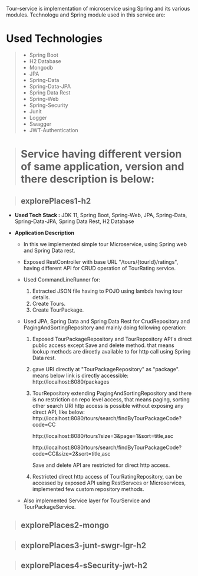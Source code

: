 
Tour-service is implementation of microservice using Spring and its various modules. Technologu and Spring module used in this service are:

# Used Technologies
> - Spring Boot
> - H2 Database
> - Mongodb
> - JPA
> - Spring-Data
> - Spring-Data-JPA
> - Spring Data Rest
> - Spring-Web
> - Spring-Security
> - Junit
> - Logger
> - Swagger
> - JWT-Authentication


># Service having different version of same application, version and there description is below:

>## explorePlaces1-h2
- **Used Tech Stack :**
	JDK 11, Spring Boot, Spring-Web, JPA, Spring-Data, Spring-Data-JPA, Spring Data Rest, H2 Database


- **Application Description**

	- In this we implemented simple tour Microservice, using Spring web and Spring Data rest.
	- Exposed RestController with base URL "/tours/{tourId}/ratings", having different API for CRUD operation of TourRating service.
	- Used CommandLineRunner for:
		1. Extracted JSON file having to POJO using lambda having tour details.
		2. Create Tours.
		3. Create TourPackage.
				
	- Used JPA, Spring Data and Spring Data Rest for CrudRepository and PagingAndSortingRepository and mainly doing following operation:
		1. Exposed TourPackageRepository and TourRepository API's direct public access except Save and delete method. that means lookup methods are dircetly available to for http call using Spring Data rest.
		2. gave URI directly at "TourPackageRepository" as "package". means below link is directly accessible: http://localhost:8080/packages
		3. TourRepository extending PagingAndSortingRepository and there is no restriction on repo level access, that means paging, sorting other search URI http access is possible without exposing any direct API, like below:
			http://localhost:8080/tours/search/findByTourPackageCode?code=CC
			
			http://localhost:8080/tours?size=3&page=1&sort=title,asc
			
			http://localhost:8080/tours/search/findByTourPackageCode?code=CC&size=2&sort=title,asc
			
			Save and delete API are restricted for direct http access.
		4. Restricted direct http access of TourRatingRepository, can be accessed by exposed API using RestServces or Microservices, implemented few custom repository methods.
	- Also implemented Service layer for TourService and TourPackageService.	
		


>## explorePlaces2-mongo



>## explorePlaces3-junt-swgr-lgr-h2



>## explorePlaces4-sSecurity-jwt-h2








